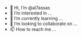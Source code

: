 - 👋 Hi, I’m @al7assas
- 👀 I’m interested in ...
- 🌱 I’m currently learning ...
- 💞️ I’m looking to collaborate on ...
- 📫 How to reach me ...

<!---
al7assas/al7assas is a ✨ special ✨ repository because its `README.md` (this file) appears on your GitHub profile.
You can click the Preview link to take a look at your changes.
--->
